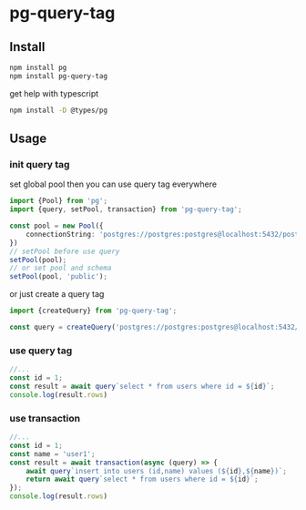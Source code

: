 # pg-query-tag

## Install

```bash
npm install pg
npm install pg-query-tag
```
get help with typescript
```bash
npm install -D @types/pg
```

## Usage

### init query tag
set global pool then you can use query tag everywhere

```typescript
import {Pool} from 'pg';
import {query, setPool, transaction} from 'pg-query-tag';

const pool = new Pool({
    connectionString: 'postgres://postgres:postgres@localhost:5432/postgres',
})
// setPool before use query
setPool(pool);
// or set pool and schema
setPool(pool, 'public');
```
or just create a query tag
```typescript
import {createQuery} from 'pg-query-tag';

const query = createQuery('postgres://postgres:postgres@localhost:5432/postgres')
```

### use query tag

```typescript
//...
const id = 1;
const result = await query`select * from users where id = ${id}`;
console.log(result.rows)
```

### use transaction

```typescript
//...
const id = 1;
const name = 'user1';
const result = await transaction(async (query) => {
    await query`insert into users (id,name) values (${id},${name})`;
    return await query`select * from users where id = ${id}`;
});
console.log(result.rows)
```
